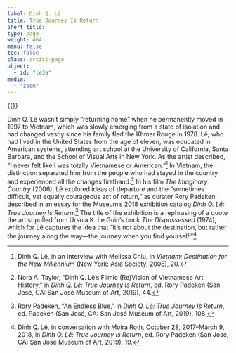 ```yaml
---
label: Dinh Q. Lê
title: True Journey Is Return
short_title:
type: page
weight: 464
menu: false
toc: false
class: artist-page
object:
  - id: "le3a"
media:
  - "zoom"
---
```

{{<q-figure id="le3a">}}

Dinh Q. Lê wasn’t simply “returning home” when he permanently moved in 1997 to Vietnam, which was slowly emerging from a state of isolation and had changed vastly since his family fled the Khmer Rouge in 1978. Lê, who had lived in the United States from the age of eleven, was educated in American systems, attending art school at the University of California, Santa Barbara, and the School of Visual Arts in New York. As the artist described, “I never felt like I was totally Vietnamese or American.”[^1] In Vietnam, the distinction separated him from the people who had stayed in the country and experienced all the changes firsthand.[^2] In his film *The Imaginary Country* (2006), Lê explored ideas of departure and the “sometimes difficult, yet equally courageous act of return,” as curator Rory Padeken described in an essay for the Museum’s 2018 exhibition catalog *Dinh Q. Lê: True Journey Is Return*.[^3] The title of the exhibition is a rephrasing of a quote the artist pulled from Ursula K. Le Guin’s book *The Dispossessed* (1974), which for Lê captures the idea that “it’s not about the destination, but rather the journey along the way—the journey when you find yourself.”[^4]

[^1]: Dinh Q. Lê, in an interview with Melissa Chiu, in *Vietnam: Destination for the New Millennium* (New York: Asia Society, 2005), 20.

[^2]: Nora A. Taylor, “Dinh Q. Lê’s Filmic (Re)Vision of Vietnamese Art History,” in *Dinh Q. Lê: True Journey Is Return*, ed. Rory Padeken (San José, CA: San José Museum of Art, 2019), 44.

[^3]: Rory Padeken, “An Endless Blue,” in *Dinh Q. Lê: True Journey Is Return*, ed. Padeken (San José, CA: San José Museum of Art, 2019), 108.

[^4]: Dinh Q. Lê, in conversation with Moira Roth, October 28, 2017–March 9, 2018, in *Dinh Q. Lê: True Journey Is Return*, ed. Rory Padeken (San José, CA: San José Museum of Art, 2019), 19.
